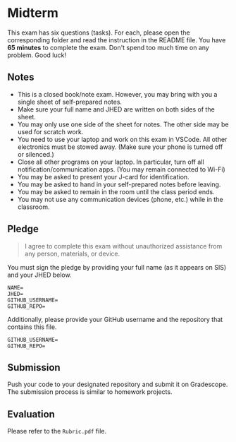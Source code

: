 # Midterm

This exam has six questions (tasks). For each, please open the corresponding folder and read the instruction in the README file. You have **65 minutes** to complete the exam. Don't spend too much time on any problem. Good luck!

## Notes

- This is a closed book/note exam. However, you may bring with you a single sheet of self-prepared notes.
- Make sure your full name and JHED are written on both sides of the sheet.
- You may only use one side of the sheet for notes. The other side may be used for scratch work.
- You need to use your laptop and work on this exam in VSCode. All other electronics must be stowed away. (Make sure your phone is turned off or silenced.)
- Close all other programs on your laptop. In particular, turn off all notification/communication apps. (You may remain connected to Wi-Fi)
- You may be asked to present your J-card for identification.
- You may be asked to hand in your self-prepared notes before leaving.
- You may be asked to remain in the room until the class period ends.
- You may not use any communication devices (phone, etc.) while in the classroom.

## Pledge 

> I agree to complete this exam without unauthorized assistance from any person, materials, or device. 

You must sign the pledge by providing your full name (as it appears on SIS) and your JHED below. 

```text
NAME=
JHED=
GITHUB_USERNAME=
GITHUB_REPO=
```

Additionally, please provide your GitHub username and the repository that contains this file.

```text
GITHUB_USERNAME=
GITHUB_REPO=
```

## Submission

Push your code to your designated repository and submit it on Gradescope. The submission process is similar to homework projects.

## Evaluation

Please refer to the `Rubric.pdf` file. 
